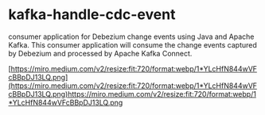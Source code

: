 # kafka-handle-cdc-event
 consumer application for Debezium change events using Java and Apache Kafka. This consumer application will consume the change events captured by Debezium and processed by Apache Kafka Connect.

[https://miro.medium.com/v2/resize:fit:720/format:webp/1*YLcHfN844wVFcBBpDJ13LQ.png](https://miro.medium.com/v2/resize:fit:720/format:webp/1*YLcHfN844wVFcBBpDJ13LQ.png)https://miro.medium.com/v2/resize:fit:720/format:webp/1*YLcHfN844wVFcBBpDJ13LQ.png
